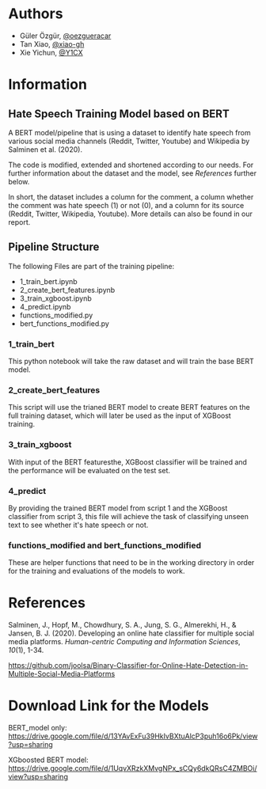 # Authors

* Güler Özgür, [@oezgueracar](https://github.com/oezgueracar)
* Tan Xiao, [@xiao-gh](https://github.com/xiao-gh)
* Xie Yichun, [@Y1CX](https://github.com/y1cx)

# Information

## Hate Speech Training Model based on BERT

A BERT model/pipeline that is using a dataset to identify hate speech from various social media channels (Reddit, Twitter, Youtube) and Wikipedia by Salminen et al. (2020).

The code is modified, extended and shortened according to our needs. For further information about the dataset and the model, see *References* further below.

In short, the dataset includes a column for the comment, a column whether the comment was hate speech (1) or not (0), and a column for its source (Reddit, Twitter, Wikipedia, Youtube). More details can also be found in our report.

## Pipeline Structure

The following Files are part of the training pipeline:

* 1_train_bert.ipynb
* 2_create_bert_features.ipynb
* 3_train_xgboost.ipynb
* 4_predict.ipynb
* functions_modified.py
* bert_functions_modified.py

### 1_train_bert

This python notebook will take the raw dataset and will train the base BERT model.

### 2_create_bert_features

This script will use the trianed BERT model to create BERT features on the full training dataset, which will later be used as the input of XGBoost training.

### 3_train_xgboost

With input of the BERT featuresthe, XGBoost classifier will be trained and the performance will be evaluated on the test set.

### 4_predict

By providing the trained BERT model from script 1 and the XGBoost classifier from script 3, this file will achieve the task of classifying unseen text to see whether it's hate speech or not.

### functions_modified and bert_functions_modified

These are helper functions that need to be in the working directory in order for the training and evaluations of the models to work.

# References

Salminen, J., Hopf, M., Chowdhury, S. A., Jung, S. G., Almerekhi, H., & Jansen, B. J. (2020). Developing an online hate classifier for multiple social media platforms. *Human-centric Computing and Information Sciences*, *10*(1), 1-34.

https://github.com/joolsa/Binary-Classifier-for-Online-Hate-Detection-in-Multiple-Social-Media-Platforms

# Download Link for the Models

BERT_model only: https://drive.google.com/file/d/13YAvExFu39HkIvBXtuAlcP3puh16o6Pk/view?usp=sharing

XGboosted BERT model: https://drive.google.com/file/d/1UqvXRzkXMvgNPx_sCQy6dkQRsC4ZMBOi/view?usp=sharing
